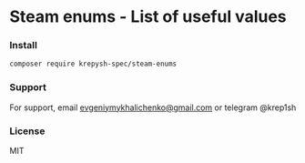 # Steam enums - List of useful values

### Install
```bash
composer require krepysh-spec/steam-enums
```


### Support

For support, email evgeniymykhalichenko@gmail.com or telegram @krep1sh

### License

MIT